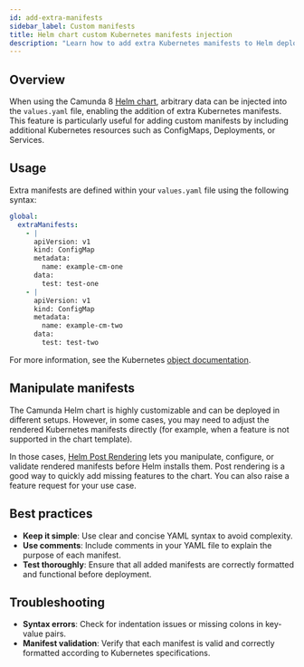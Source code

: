 ```yaml
---
id: add-extra-manifests
sidebar_label: Custom manifests
title: Helm chart custom Kubernetes manifests injection
description: "Learn how to add extra Kubernetes manifests to Helm deployments by defining them in the values.yaml file."
---
```


## Overview

When using the Camunda 8 [Helm chart](/self-managed/setup/install.md), arbitrary data can be injected into the `values.yaml` file, enabling the addition of extra Kubernetes manifests. This feature is particularly useful for adding custom manifests by including additional Kubernetes resources such as ConfigMaps, Deployments, or Services.

## Usage

Extra manifests are defined within your `values.yaml` file using the following syntax:

```yaml
global:
  extraManifests:
    - |
      apiVersion: v1
      kind: ConfigMap
      metadata:
        name: example-cm-one
      data:
        test: test-one
    - |
      apiVersion: v1
      kind: ConfigMap
      metadata:
        name: example-cm-two
      data:
        test: test-two
```

For more information, see the Kubernetes [object documentation](https://kubernetes.io/docs/concepts/overview/working-with-objects/).

## Manipulate manifests

The Camunda Helm chart is highly customizable and can be deployed in different setups. However, in some cases, you may need to adjust the rendered Kubernetes manifests directly (for example, when a feature is not supported in the chart template).

In those cases, [Helm Post Rendering](https://helm.sh/docs/topics/advanced/#post-rendering) lets you manipulate, configure, or validate rendered manifests before Helm installs them. Post rendering is a good way to quickly add missing features to the chart. You can also raise a feature request for your use case.

## Best practices

- **Keep it simple**: Use clear and concise YAML syntax to avoid complexity.
- **Use comments**: Include comments in your YAML file to explain the purpose of each manifest.
- **Test thoroughly**: Ensure that all added manifests are correctly formatted and functional before deployment.

## Troubleshooting

- **Syntax errors**: Check for indentation issues or missing colons in key-value pairs.
- **Manifest validation**: Verify that each manifest is valid and correctly formatted according to Kubernetes specifications.

